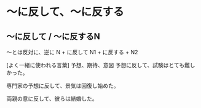 # 〜に反して、〜に反する

## 〜に反して / 〜に反するN
〜とは反対に、逆に
N + に反して N1 + に反する + N2

[よく一緒に使われる言葉] 予想、期待、意図
予想に反して、試験はとても難しかった。

専門家の予想に反して、景気は回復し始めた。

両親の意に反して、彼らは結婚した。

